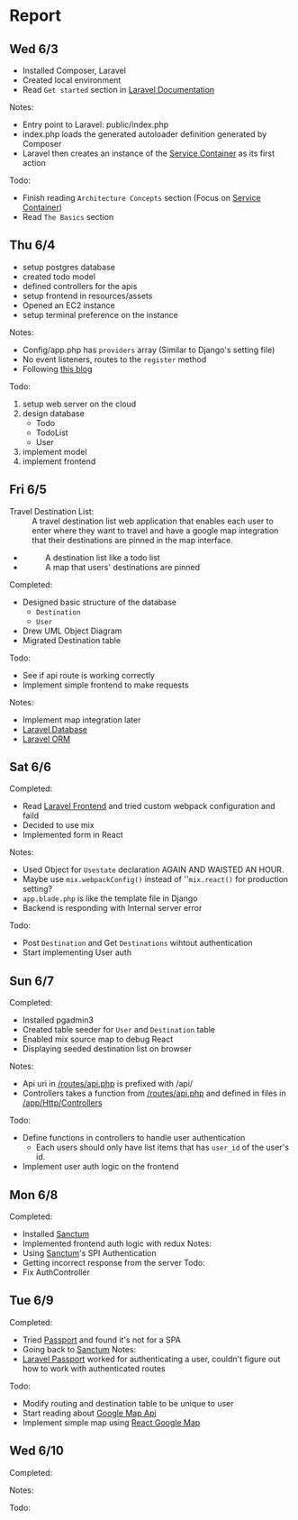 # Report

## Wed 6/3

- Installed Composer, Laravel
- Created local environment
- Read `Get started` section in [Laravel Documentation]

Notes:
- Entry point to Laravel: public/index.php
- index.php loads the generated autoloader definition generated by Composer
- Laravel then creates an instance of the [Service Container] as its first
  action  

Todo:
- Finish reading `Architecture Concepts` section (Focus on [Service Container])
- Read `The Basics` section

## Thu 6/4

- setup postgres database
- created todo model
- defined controllers for the apis
- setup frontend in resources/assets
- Opened an EC2 instance
- setup terminal preference on the instance

Notes:
  - Config/app.php has `providers` array (Similar to Django's setting file)
  - No event listeners, routes to the `register` method
  - Following [this blog][Laravel React]

Todo:
1. setup web server on the cloud
1. design database
    - Todo
    - TodoList
    - User 
1. implement model
1. implement frontend

## Fri 6/5
<dl>
    <dt>Travel Destination List:</dt>
    <dd>A travel destination list web application that enables each user to enter
    where they want to travel and have a google map integration that their
    destinations are pinned in the map interface. </dd>
    <ul>
    <li><dd>A destination list like a todo list</dd></li>
    <li><dd>A map that users' destinations are pinned</dd></li>
    </ul>
</dl>

Completed:  
- Designed basic structure of the database
    - `Destination`
    - `User`   
- Drew UML Object Diagram
- Migrated Destination table

Todo:
- See if api route is working correctly
- Implement simple frontend to make requests

Notes:
- Implement map integration later
- [Laravel Database]
- [Laravel ORM]

## Sat 6/6
Completed:
- Read [Laravel Frontend] and tried custom webpack configuration and faild
- Decided to use mix
- Implemented form in React

Notes:
- Used Object for `Usestate` declaration AGAIN AND WAISTED AN HOUR.
- Maybe use `mix.webpackConfig()` instead of ''`mix.react()` for production setting?
- `app.blade.php` is like the template file in Django
- Backend is responding with Internal server error

Todo:
- Post `Destination` and Get `Destinations` wihtout authentication
- Start implementing User auth

## Sun 6/7
Completed:  
- Installed pgadmin3
- Created table seeder for `User` and `Destination` table
- Enabled mix source map to debug React
- Displaying seeded destination list on browser

Notes:  
- Api uri in [/routes/api.php] is prefixed with /api/
- Controllers takes a function from [/routes/api.php] and defined in files in
[/app/Http/Controllers]

Todo:
- Define functions in controllers to handle user authentication
  - Each users should only have list items that has `user_id` of the user's id. 
- Implement user auth logic on the frontend

## Mon 6/8
Completed:  
- Installed [Sanctum][Laravel Sanctum]
- Implemented frontend auth logic with redux
Notes:  
- Using [Sanctum][Laravel Sanctum]'s SPI Authentication
- Getting incorrect response from the server
Todo:
- Fix AuthController

## Tue 6/9
Completed:
- Tried [Passport][Laravel Passport] and found it's not for a SPA
- Going back to [Sanctum][Laravel Sanctum]
Notes:
- [Laravel Passport] worked for authenticating a user, couldn't figure out how
to work with authenticated routes

Todo:
- Modify routing and destination table to be unique to user
- Start reading about [Google Map Api]
- Implement simple map using [React Google Map]

## Wed 6/10
Completed:

Notes:






Todo:



[Laravel Documentation]: https://laravel.com/docs/7.x
[Service Container]: https://laravel.com/docs/7.x/container
[Laravel React]: https://blog.pusher.com/react-laravel-application/
[Laravel Database]: https://laravel.com/docs/7.x/database
[Laravel ORM]: https://laravel.com/docs/7.x/eloquent
[Laravel Frontend]: https://laravel.com/docs/7.x/blade
[Laravel Sanctum]: https://laravel.com/docs/7.x/sanctum
[Laravel Passport]: https://laravel.com/docs/7.x/passport
[Api Tutorial]: https://www.toptal.com/laravel/restful-laravel-api-tutorial
[/routes/api.php]: ./routes/api.php
[/app/Http/Controllers]: ./app/Http/Controllers
[Google Map Api]: https://developers.google.com/maps/documentation
[React Google Map]: https://www.npmjs.com/package/react-google-maps